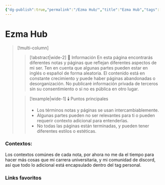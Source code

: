 ```yaml
---
{"dg-publish":true,"permalink":"/Ezma Hub/","title":"Ezma Hub","tags":["Drawingattack","Universidad","Personal","gardenEntry"],"created":"2023-03-21T10:20:43.321-05:00","updated":"2023-08-30T23:59:05.694-05:00"}
---
```



# Ezma Hub

> [!multi-column]
> 
> > [!abstract|wide-2] 📖 Información
> > En esta página encontrarás diferentes notas y páginas que reflejan diferentes aspectos de mi ser. Ten en cuenta que algunas partes pueden estar en inglés o español de forma aleatoria. El contenido está en constante crecimiento y puede haber páginas abandonadas o desorganización. No publicaré información privada de terceros sin su consentimiento o si no es pública en otro lugar.
>
> > [!example|wide-1] 🕯️ Puntos principales
> > - Los términos notas y páginas se usan intercambiablemente.
> > - Algunas partes pueden no ser relevantes para ti o pueden requerir contexto adicional para entenderlas.
> > - No todas las páginas están terminadas, y pueden tener diferentes estilos o estéticas.

### Contextos:

Los contextos comúnes de cada nota, por ahora no me da el tiempo para hacer más cosas que mi carrera universitaria, y mi comunidad de discord, así que todo lo adicional está encapsulado dentro del tag personal.



### Links favoritos



